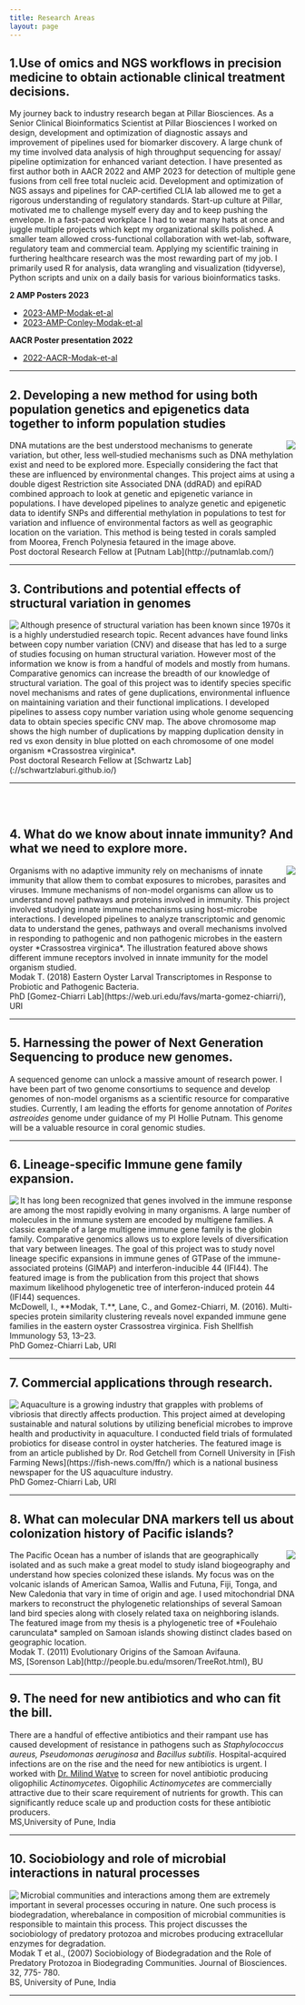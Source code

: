 ```yaml
---
title: Research Areas
layout: page
---
```


## 1.Use of omics and NGS workflows in precision medicine to obtain actionable clinical treatment decisions.
My journey back to industry research began at Pillar Biosciences.
As a Senior Clinical Bioinformatics Scientist at Pillar Biosciences I worked on design, development and optimization of diagnostic assays and improvement of pipelines used for biomarker discovery. A large chunk of my time involved data analysis of high throughput sequencing for assay/ pipeline optimization for enhanced variant detection.
I have presented as first author both in AACR 2022 and AMP 2023 for detection of multiple gene fusions from cell free total nucleic acid.
Development and optimization of NGS assays and pipelines for CAP-certified CLIA lab allowed me to get a rigorous understanding of regulatory standards.
Start-up culture at Pillar, motivated me to challenge myself every day and to keep pushing the envelope. In a fast-paced workplace I had to wear many hats at once and juggle multiple projects which kept my organizational skills polished. A smaller team allowed cross-functional collaboration with wet-lab, software, regulatory team and commercial team. Applying my scientific training in furthering healthcare research was the most rewarding part of my job.
I primarily used R for analysis, data wrangling and visualization (tidyverse), Python scripts and unix on a daily basis for various bioinformatics tasks. 
<br>
<p><strong>2 AMP Posters 2023</strong></p>
<ul>
  <li><a href="https://pillarbiosci.com/wp-content/uploads/2023/11/2023-AMP-Modak-et-al-oncoReveal-Fusion-LBx_Single-Tube-Multiplexed-PCR-Based-NGS-Assay.pdf" target="_blank">2023-AMP-Modak-et-al</a></li>
  <li><a href="https://www.pillarbiosci.com/wp-content/uploads/2023/11/2023-AMP-Conley-et-al-Robust-Bioinformatic-Method-for-Estimating-Tumor-Content-in-cfDNA-Using-Denoised-Target-Sequencing.pdf" target="_blank">2023-AMP-Conley-Modak-et-al</a></li>
</ul>
<p><strong>AACR Poster presentation 2022</strong></p>
<ul>
  <li><a href="https://www.pillarbiosci.com/wp-content/uploads/2022/04/2022AACR_fusion_TM_shared-002_ak_edit-scaled.jpg" target="_blank">2022-AACR-Modak-et-al</a></li>
</ul>
<hr/>




## 2. Developing a new method for using both population genetics and epigenetics data together to inform population studies

<img align="right" src="/img/moorea.png">
DNA mutations are the best understood mechanisms to generate variation, but other, less well‐studied mechanisms such as DNA methylation exist and need to be explored more. Especially considering the fact that these are influenced by environmental changes. This project aims at using a double digest Restriction site Associated DNA (ddRAD) and epiRAD combined approach to look at genetic and epigenetic variance in populations. I have developed pipelines to analyze genetic and epigenetic data to identify SNPs and differential methylation in populations to test for variation and influence of environmental factors as well as geographic location on the variation. This method is being tested in corals sampled from Moorea, French Polynesia fetaured in the image above.  
<br/>Post doctoral Research Fellow at [Putnam Lab](http://putnamlab.com/)  
<hr/>



## 3. Contributions and potential effects of structural variation in genomes 

<img align="left" src="/img/struc_var.png">
Although presence of structural variation has been known since 1970s it is a highly understudied research topic. Recent advances have found links between copy number variation (CNV) and disease that has led to a surge of studies focusing on human structural variation. However most of the information we know is from a handful of models and mostly from humans. Comparative genomics can increase the breadth of our knowledge of structural variation. The goal of this project was to identify species specific novel mechanisms and rates of gene duplications, environmental influence on maintaining variation and their functional implications. I developed pipelines to assess copy number variation using whole genome sequencing data to obtain species specific CNV map. The above chromosome map shows the high number of duplications by mapping duplication density in red vs exon density in blue plotted on each chromosome of one model organism *Crassostrea virginica*.  
<br/>Post doctoral Research Fellow at [Schwartz Lab](://schwartzlaburi.github.io/)  
<hr/>
<br/><br/>

## 4. What do we know about innate immunity? And what we need to explore more.

<img align="right" src="/img/innate_immunity.png">
Organisms with no adaptive immunity rely on mechanisms of innate immunity that allow them to combat exposures to microbes, parasites and viruses. Immune mechanisms of non-model organisms can allow us to understand novel pathways and proteins involved in immunity. This project involved studying innate immune mechanisms using host-microbe interactions. I developed pipelines to analyze transcriptomic and genomic data to understand the genes, pathways and overall mechanisms involved in responding to pathogenic and non pathogenic microbes in the eastern oyster *Crassostrea virginica*. The illustration featured above shows different immune receptors involved in innate immunity for the model organism studied.
<br/>Modak T. (2018) Eastern Oyster Larval Transcriptomes in Response to Probiotic and Pathogenic Bacteria. 
<br/>PhD [Gomez-Chiarri Lab](https://web.uri.edu/favs/marta-gomez-chiarri/), URI  
<hr/>

## 5. Harnessing the power of Next Generation Sequencing to produce new genomes.

 A sequenced genome can unlock a massive amount of research power. I have been part of two genome consortiums to sequence and develop genomes of non-model organisms as a scientific resource for comparative studies. Currently, I am leading the efforts for genome annotation of *Porites astreoides* genome under guidance of my PI Hollie Putnam. This genome will be a valuable resource in coral genomic studies.     
<hr/>


## 6. Lineage-specific Immune gene family expansion. 

<img align="left" src="/img/expanded_fam.png">
It has long been recognized that genes involved in the immune response are among the most rapidly evolving in many organisms. A large number of molecules in the immune system are encoded by multigene families. A classic example of a large multigene immune gene family is the globin family. Comparative genomics allows us to explore levels of diversification that vary between lineages. The goal of this project was to study novel lineage specific expansions in immune genes of GTPase of the immune-associated proteins (GIMAP) and interferon-inducible 44 (IFI44). The featured image is from the publication from this project that shows maximum likelihood phylogenetic tree of interferon-induced protein 44 (IFI44) sequences. 
<br/>McDowell, I., **Modak, T.**, Lane, C., and Gomez-Chiarri, M. (2016). Multi-species protein similarity clustering reveals novel expanded immune gene families in the eastern oyster Crassostrea virginica. Fish Shellfish Immunology 53, 13–23.
<br/>PhD Gomez-Chiarri Lab, URI  
<hr/>


## 7. Commercial applications through research.

<img align="left" src="/img/commercial_app.png">
Aquaculture is a growing industry that grapples with problems of vibriosis that directly affects production. This project aimed at developing sustainable and natural solutions by utilizing beneficial microbes to improve health and productivity in aquaculture. I conducted field trials of formulated probiotics for disease control in oyster hatcheries. The featured image is from an article published by Dr. Rod Getchell from Cornell University in [Fish Farming News](https://fish-news.com/ffn/) which is a national business newspaper for the US aquaculture industry.  
<br/>PhD Gomez-Chiarri Lab, URI  
<hr/>


## 8. What can molecular DNA markers tell us about colonization history of Pacific islands?

<img align="right" src="/img/samoa_tree.png">
The Pacific Ocean has a number of islands that are geographically isolated and as such make a great model to study island biogeography and understand how species colonized these islands. My focus was on the volcanic islands of American Samoa, Wallis and Futuna, Fiji, Tonga, and New Caledonia that vary in time of origin and age. I used mitochondrial DNA markers to reconstruct the phylogenetic relationships of several Samoan land bird species along with closely related taxa on neighboring islands. The featured image from my thesis is a phylogenetic tree of *Foulehaio carunculata* sampled on Samoan islands showing distinct clades based on geographic location.
<br/>Modak T. (2011) Evolutionary Origins of the Samoan Avifauna.
<br/>MS, [Sorenson Lab](http://people.bu.edu/msoren/TreeRot.html), BU  
<hr/>


## 9. The need for new antibiotics and who can fit the bill. 

There are a handful of effective antibiotics and their rampant use has caused development of resistance in pathogens such as *Staphylococcus aureus, Pseudomonas aeruginosa* and *Bacillus subtilis*. Hospital-acquired infections are on the rise and the need for new antibiotics is urgent. I worked with [Dr. Milind Watve](https://milindwatve.home.blog/research-publications/) to screen for novel antibiotic producing oligophilic *Actinomycetes*. Oigophilic *Actinomycetes* are commercially attractive due to their scare requirement of nutrients for growth. This can significantly reduce scale up and production costs for these antibiotic producers. 
<br/>MS,University of Pune, India  
<hr/>

## 10. Sociobiology and role of microbial interactions in natural processes

<img align="left" src="/img/jbiosciences_2007.jpg">
Microbial communities and interactions among them are extremely important in several processes occuring in nature. One such process is biodegradation, wherebalance in composition of microbial communities is responsible to maintain this process. This project discusses the sociobiology of predatory protozoa and microbes producing extracellular enzymes for degradation.  
<br/>Modak T et al., (2007) Sociobiology of Biodegradation and the Role of Predatory Protozoa in Biodegrading Communities. Journal of Biosciences. 32, 775- 780.
<br/>BS, University of Pune, India
<hr/>
